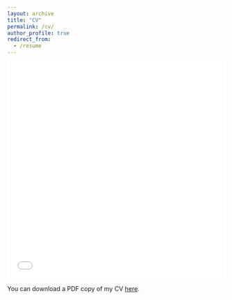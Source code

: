 ```yaml
---
layout: archive
title: "CV"
permalink: /cv/
author_profile: true
redirect_from:
  - /resume
---
```


<iframe src="/files/pdf/Summer_2021_Resume.pdf" width="100%" height="500" frameborder="no" border="0" marginwidth="0" marginheight="0"></iframe>

You can download a PDF copy of my CV [here](/files/pdf/Summer_2021_Resume.pdf).

